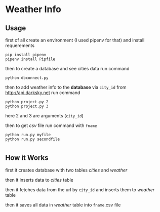 # Weather Info 


## Usage

first of all create an environment (I used pipenv for that) and install requerements

    pip install pipenv
    pipenv install Pipfile


then to create a database and see cities data run command

    python dbconnect.py

then to add weather info to the **database** via `city_id`  from  http://api.darksky.net run command

    python project.py 2
    python project.py 3

here 2 and 3 are arguments (`city_id`)

then to get *csv* file run command with `fname`

    python run.py myfile
    python run.py secondfile

#   

## How it Works

first it creates database with two tables *cities* and *weather* 

then it inserts data to *cities* table

then it fetches data from the url by `city_id` and inserts them to *weather* table

then it saves all data in *weather* table into `fname`.csv file


#
